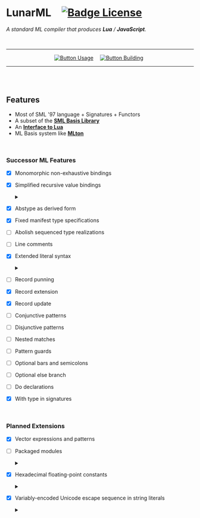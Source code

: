 
# LunarML   [![Badge License]][License]

*A standard ML compiler that produces **Lua** / **JavaScript**.*

<br>

<div align = center>

---

[![Button Usage]][Usage]   
[![Button Building]][Building] 

---

</div>

<br>
<br>

## Features

-   Most of SML '97 language + Signatures + Functors
-   A subset of the **[SML Basis Library]**
-   An **[Interface to Lua]**
-   ML Basis system like **[MLton]**

<br>

### Successor ML Features

-   [x] Monomorphic non-exhaustive bindings
-   [x] Simplified recursive value bindings

    <details><summary></summary>

    SML '97-compatible ordering for <br>
    type variables is also supported: 
    
    ```sml
    val <tyvarseq> rec <valbind>
    ```
    
    </details>


-   [x] Abstype as derived form
-   [x] Fixed manifest type specifications
-   [ ] Abolish sequenced type realizations
-   [ ] Line comments
-   [x] Extended literal syntax

    <details><summary></summary>
    
    -   [x] Underscores 
        - `3.1415_9265`
        - `0xffff_ffff`
    -   [x] Binary notation
        - `0wb`
        - `0b`
    -   [x] Eight hex digits in text
        - `\Uxxxxxxxx`

    </details>
    
        
-   [ ] Record punning
-   [x] Record extension
-   [x] Record update
-   [ ] Conjunctive patterns
-   [ ] Disjunctive patterns
-   [ ] Nested matches
-   [ ] Pattern guards
-   [ ] Optional bars and semicolons
-   [ ] Optional else branch
-   [ ] Do declarations
-   [x] With type in signatures

<br>

### Planned Extensions

-   [x] Vector expressions and patterns
-   [ ] Packaged modules

    <details><summary></summary>
    
    - `Alice ML`
    - `HaMLet S`
    
    </details>
    
    
-   [x] Hexadecimal floating-point constants

    <details><summary></summary>
    
    ### Examples
    
    - `0x1.ffff_ffff_ffff_f`
    - `0x1p1024`
    
    <br>
    
    ### Syntax

    ```sml
    <hexadecimal-integer-constant> ::= '~'? '0' 'w'? 'x' <hexadecimal-digit-sequence>
    ```

    ```sml
    <hexadecimal-floating-point-constant> ::= '~'? '0x' <hexadecimal-digit-sequence> (<binary-exponent-part> | 
    ```

    ```sml    
    '.' <hexadecimal-digit-sequence> <binary-exponent-part>?)
    ```
    
    ```sml
    <hexadecimal-digit-sequence> ::= <hexadecimal-digit> ('_'* <hexadecimal-digit>)*
    ```
    
    ```sml
    <binary-exponent-part> ::= [pP] '~'? <digit> ('_'* <digit>)?
    ```
    
    <br>
    
    ### In Short
    
    The ( binary ) exponent part is optional and <br>
    tilde ( `~` ) is used for the negation symbol.
    
    </details>
    
    
-   [x] Variably-encoded Unicode escape sequence in string literals 

    <details><summary></summary>
    
    ### Examples
    
    - `\u{3042}`
    
    <br>
    
    ### Details
    
    The `\u{}` escape sequence makes it possible to <br>
    embed unicode scalar values in a string literals.
    
    The compiler encodes the character in <br>
    UTF-8,16,32 depending on the string type.
    
    </details>

<br>


<!----------------------------------------------------------------------------->

[MLton]: http://mlton.org/MLBasis

[SML Basis Library]: doc/BasisLibrary.md
[Interface to Lua]: doc/LuaInterface.md
[Building]: doc/Building.md 'How to compile this project from source.'
[License]: LICENSE
[Usage]: doc/Usage.md 'What options you have available to interact with.'


<!---------------------------------[ Badges ]---------------------------------->

[Badge License]: https://img.shields.io/badge/License-MIT-yellow.svg?style=for-the-badge


<!--------------------------------[ Buttons ]---------------------------------->

[Button Building]: https://img.shields.io/badge/Building-C9284D?style=for-the-badge&logoColor=white&logo=Square
[Button Usage]: https://img.shields.io/badge/Usage-31A8FF?style=for-the-badge&logoColor=white&logo=ReadTheDocs


